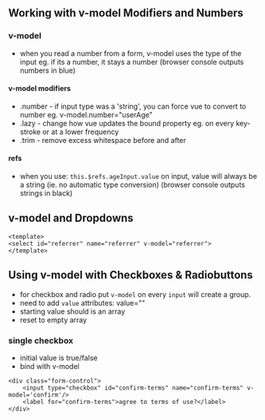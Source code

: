 ## Working with v-model Modifiers and Numbers

### v-model

- when you read a number from a form, v-model uses the type of the input eg. if its a number, it stays a number (browser console outputs numbers in blue)

#### v-model modifiers

- .number - if input type was a 'string', you can force vue to convert to number eg. v-model.number="userAge"
- .lazy - change how vue updates the bound property eg. on every key-stroke or at a lower frequency
- .trim - remove excess whitespace before and after

#### refs

- when you use: `this.$refs.ageInput.value` on input, value will always be a string (ie. no automatic type conversion) (browser console outputs strings in black)

## v-model and Dropdowns

```vue
<template>
<select id="referrer" name="referrer" v-model="referrer">
</template>
```

## Using v-model with Checkboxes & Radiobuttons

- for checkbox and radio put `v-model` on every `input` will create a group.
- need to add `value` attributes: value=""
- starting value should is an array
- reset to empty array

### single checkbox

- initial value is true/false
- bind with v-model

```vue
<div class="form-control">
    <input type="checkbox" id="confirm-terms" name="confirm-terms" v-model='confirm'/>
    <label for="confirm-terms">agree to terms of use?</label>
</div>
```
